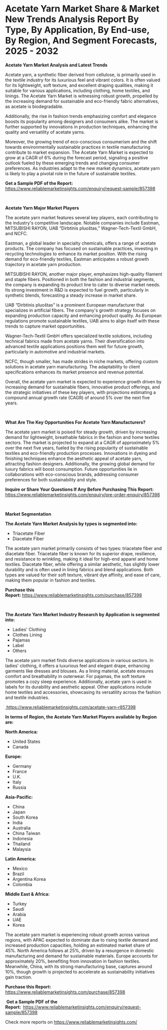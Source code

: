 <p><h1>Acetate Yarn Market Share & Market New Trends Analysis Report By Type, By Application, By End-use, By Region, And Segment Forecasts, 2025 - 2032</h1></p><p><strong>Acetate Yarn Market Analysis and Latest Trends</strong></p>
<p><p>Acetate yarn, a synthetic fiber derived from cellulose, is primarily used in the textile industry for its luxurious feel and vibrant colors. It is often valued for its lightweight, soft texture, and excellent draping qualities, making it suitable for various applications, including clothing, home textiles, and linings. The Acetate Yarn Market is witnessing robust growth, propelled by the increasing demand for sustainable and eco-friendly fabric alternatives, as acetate is biodegradable. </p><p>Additionally, the rise in fashion trends emphasizing comfort and elegance boosts its popularity among designers and consumers alike. The market is further supported by innovations in production techniques, enhancing the quality and versatility of acetate yarns. </p><p>Moreover, the growing trend of eco-conscious consumerism and the shift towards environmentally sustainable practices in textile manufacturing contribute to market expansion. The Acetate Yarn Market is expected to grow at a CAGR of 6% during the forecast period, signaling a positive outlook fueled by these emerging trends and changing consumer preferences. As industries adapt to the new market dynamics, acetate yarn is likely to play a pivotal role in the future of sustainable textiles.</p></p>
<p><strong>Get a Sample PDF of the Report:&nbsp;</strong> <a href="https://www.reliablemarketinsights.com/enquiry/request-sample/857398?utm_campaign=2102&utm_medium=2&utm_source=Github&utm_content=ia&utm_term=01042025&utm_id=acetate-yarn">https://www.reliablemarketinsights.com/enquiry/request-sample/857398</a></p>
<p>&nbsp;</p>
<p><strong>Acetate Yarn Major Market Players</strong></p>
<p><p>The acetate yarn market features several key players, each contributing to the industry's competitive landscape. Notable companies include Eastman, MITSUBISHI RAYON, UAB “Dirbtinis pluoštas,” Wagner-Tech-Textil GmbH, and NCFC. </p><p>Eastman, a global leader in specialty chemicals, offers a range of acetate products. The company has focused on sustainable practices, investing in recycling technologies to enhance its market position. With the rising demand for eco-friendly textiles, Eastman anticipates a robust growth trajectory in acetate yarn production. </p><p>MITSUBISHI RAYON, another major player, emphasizes high-quality filament and staple fibers. Positioned in both the fashion and industrial segments, the company is expanding its product line to cater to diverse market needs. Its strong investment in R&D is expected to fuel growth, particularly in synthetic blends, forecasting a steady increase in market share.</p><p>UAB “Dirbtinis pluoštas” is a prominent European manufacturer that specializes in artificial fibers. The company's growth strategy focuses on expanding production capacity and enhancing product quality. As European regulations promote sustainable textiles, UAB aims to align itself with these trends to capture market opportunities.</p><p>Wagner-Tech-Textil GmbH offers specialized textile solutions, including technical fabrics made from acetate yarns. Their diversification into advanced textile applications positions them well for future growth, particularly in automotive and industrial markets.</p><p>NCFC, though smaller, has made strides in niche markets, offering custom solutions in acetate yarn manufacturing. The adaptability to client specifications enhances its market presence and revenue potential.</p><p>Overall, the acetate yarn market is expected to experience growth driven by increasing demand for sustainable fibers, innovative product offerings, and the strategic initiatives of these key players, with projections estimating a compound annual growth rate (CAGR) of around 5% over the next five years.</p></p>
<p>&nbsp;</p>
<p><strong>What Are The Key Opportunities For Acetate Yarn Manufacturers?</strong></p>
<p><p>The acetate yarn market is poised for steady growth, driven by increasing demand for lightweight, breathable fabrics in the fashion and home textiles sectors. The market is projected to expand at a CAGR of approximately 5% over the next five years, fueled by the rising popularity of sustainable textiles and eco-friendly production processes. Innovations in dyeing and finishing techniques enhance the aesthetic appeal of acetate yarn, attracting fashion designers. Additionally, the growing global demand for luxury fabrics will boost consumption. Future opportunities lie in collaborations with eco-conscious brands, addressing consumer preferences for both sustainability and style.</p></p>
<p><strong>Inquire or Share Your Questions If Any Before Purchasing This Report:</strong> <a href="https://www.reliablemarketinsights.com/enquiry/pre-order-enquiry/857398?utm_campaign=2102&utm_medium=2&utm_source=Github&utm_content=ia&utm_term=01042025&utm_id=acetate-yarn">https://www.reliablemarketinsights.com/enquiry/pre-order-enquiry/857398</a></p>
<p>&nbsp;</p>
<p><strong>Market Segmentation</strong></p>
<p><strong>The Acetate Yarn Market Analysis by types is segmented into:</strong></p>
<p><ul><li>Triacetate Fiber</li><li>Diacetate Fiber</li></ul></p>
<p><p>The acetate yarn market primarily consists of two types: triacetate fiber and diacetate fiber. Triacetate fiber is known for its superior drape, resilience, and resistance to wrinkling, making it ideal for high-end apparel and home textiles. Diacetate fiber, while offering a similar aesthetic, has slightly lower durability and is often used in lining fabrics and blend applications. Both types are valued for their soft texture, vibrant dye affinity, and ease of care, making them popular in fashion and textiles.</p></p>
<p><strong>Purchase this Report:&nbsp;</strong><a href="https://www.reliablemarketinsights.com/purchase/857398?utm_campaign=2102&utm_medium=2&utm_source=Github&utm_content=ia&utm_term=01042025&utm_id=acetate-yarn">https://www.reliablemarketinsights.com/purchase/857398</a></p>
<p>&nbsp;</p>
<p><strong>The Acetate Yarn Market Industry Research by Application is segmented into:</strong></p>
<p><ul><li>Ladies' Clothing</li><li>Clothes Lining</li><li>Pajamas</li><li>Label</li><li>Others</li></ul></p>
<p><p>The acetate yarn market finds diverse applications in various sectors. In ladies' clothing, it offers a luxurious feel and elegant drape, enhancing garments like dresses and blouses. As a lining material, acetate ensures comfort and breathability in outerwear. For pajamas, the soft texture promotes a cozy sleep experience. Additionally, acetate yarn is used in labels for its durability and aesthetic appeal. Other applications include home textiles and accessories, showcasing its versatility across the fashion and textile industries.</p></p>
<p><a href="https://www.reliablemarketinsights.com/acetate-yarn-r857398?utm_campaign=2102&utm_medium=2&utm_source=Github&utm_content=ia&utm_term=01042025&utm_id=acetate-yarn">&nbsp;https://www.reliablemarketinsights.com/acetate-yarn-r857398</a></p>
<p><strong>In terms of Region, the Acetate Yarn Market Players available by Region are:</strong></p>
<p>
    <p> <strong> North America: </strong>
        <ul>
            <li>United States</li>
            <li>Canada</li>
        </ul>
        </p> 
    <p> <strong> Europe: </strong>
        <ul>
            <li>Germany</li>
            <li>France</li>
            <li>U.K.</li>
            <li>Italy</li>
            <li>Russia</li>
        </ul>
        </p> 
    <p> <strong> Asia-Pacific: </strong>
        <ul>
            <li>China</li>
            <li>Japan</li>
            <li>South Korea</li>
            <li>India</li>
            <li>Australia</li>
            <li>China Taiwan</li>
            <li>Indonesia</li>
            <li>Thailand</li>
            <li>Malaysia</li>
        </ul>
        </p> 
    <p> <strong> Latin America: </strong>
        <ul>
            <li>Mexico</li>
            <li>Brazil</li>
            <li>Argentina Korea</li>
            <li>Colombia</li>
        </ul>
        </p> 
    <p> <strong> Middle East & Africa: </strong>
        <ul>
            <li>Turkey</li>
            <li>Saudi</li>
            <li>Arabia</li>
            <li>UAE</li>
            <li>Korea</li>
        </ul>
    </p>
    </p>
<p><p>The acetate yarn market is experiencing robust growth across various regions, with APAC expected to dominate due to rising textile demand and increased production capacities, holding an estimated market share of 45%. North America follows at 25%, driven by a resurgence in domestic manufacturing and demand for sustainable materials. Europe accounts for approximately 20%, benefiting from innovation in fashion textiles. Meanwhile, China, with its strong manufacturing base, captures around 10%, though growth is projected to accelerate as sustainability initiatives gain traction.</p></p>
<p><strong>Purchase this Report: </strong><a href="https://www.reliablemarketinsights.com/purchase/857398?utm_campaign=2102&utm_medium=2&utm_source=Github&utm_content=ia&utm_term=01042025&utm_id=acetate-yarn">https://www.reliablemarketinsights.com/purchase/857398</a></p>
<p>&nbsp;<strong>Get a Sample PDF of the Report:&nbsp;&nbsp;</strong><a href="https://www.reliablemarketinsights.com/enquiry/request-sample/857398?utm_campaign=2102&utm_medium=2&utm_source=Github&utm_content=ia&utm_term=01042025&utm_id=acetate-yarn">https://www.reliablemarketinsights.com/enquiry/request-sample/857398</a></p>
<p><strong></strong></p>
<p>Check more reports on <a href="https://www.reliablemarketinsights.com/?utm_campaign=2102&utm_medium=2&utm_source=Github&utm_content=ia&utm_term=01042025&utm_id=acetate-yarn">https://www.reliablemarketinsights.com/</a></p>